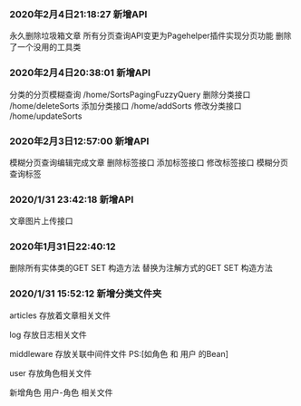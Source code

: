 ### 2020年2月4日21:18:27 新增API
永久删除垃圾箱文章
所有分页查询API变更为Pagehelper插件实现分页功能
删除了一个没用的工具类

### 2020年2月4日20:38:01 新增API
分类的分页模糊查询 /home/SortsPagingFuzzyQuery
删除分类接口 /home/deleteSorts
添加分类接口 /home/addSorts
修改分类接口 /home/updateSorts

### 2020年2月3日12:57:00 新增API
模糊分页查询编辑完成文章
删除标签接口
添加标签接口
修改标签接口
模糊分页查询标签

### 2020/1/31 23:42:18 新增API 
文章图片上传接口

### 2020年1月31日22:40:12
删除所有实体类的GET SET 构造方法 替换为注解方式的GET SET 构造方法

### 2020/1/31 15:52:12 新增分类文件夹
articles 存放着文章相关文件

log 存放日志相关文件

middleware 存放关联中间件文件    PS:[如角色 和 用户 的Bean]

user 存放角色相关文件

新增角色 用户-角色 相关文件

